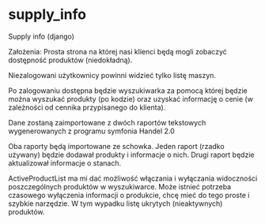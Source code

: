 # supply_info
Supply info (django)

Założenia: 
Prosta strona na której nasi klienci będą mogli zobaczyć dostępność produktów (niedokładną). 

Niezalogowani użytkownicy powinni widzieć tylko listę maszyn.

Po zalogowaniu dostępna będzie wyszukiwarka za pomocą której będzie można wyszukać produkty (po kodzie) oraz uzyskać informację o cenie 
(w zależności od cennika przypisanego do klienta).

Dane zostaną zaimportowane z dwóch raportów tekstowych wygenerowanych z programu symfonia Handel 2.0

Oba raporty będą importowane ze schowka. Jeden raport (rzadko używany) będzie dodawał produkty i informacje o nich. 
Drugi raport będzie aktualizował informacje o stanach.

ActiveProductList ma mi dać możliwość włączania i wyłączania widoczności poszczególnych produktów w wyszukiwarce. 
Może istnieć potrzeba czasowego wyłączenia informacji o produkcie, chcę mieć do tego proste i szybkie narzędzie. 
W tym wypadku listę ukrytych (nieaktywnych) produktów. 
